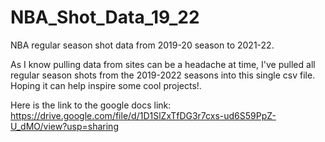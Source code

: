 # NBA_Shot_Data_19_22
NBA regular season shot data from 2019-20 season to 2021-22.

As I know pulling data from sites can be a headache at time, I've pulled all regular season shots from the 2019-2022 seasons into this single csv file. Hoping it can help inspire some cool projects!.

Here is the link to the google docs link: https://drive.google.com/file/d/1D1SlZxTfDG3r7cxs-ud6S59PpZ-U_dMO/view?usp=sharing

